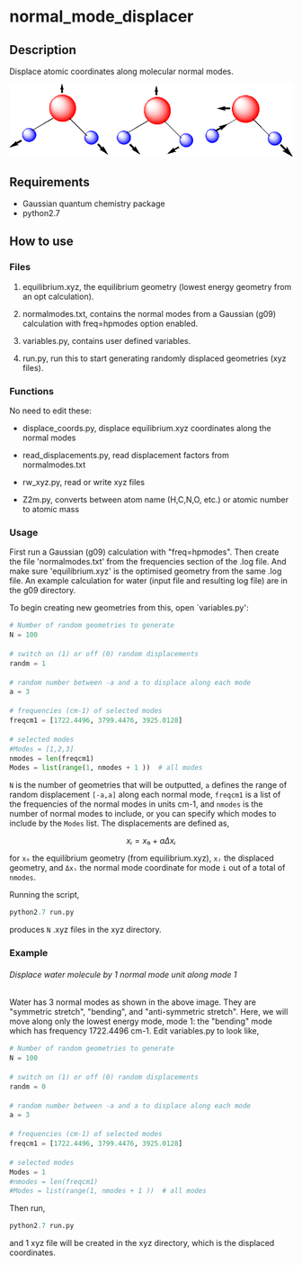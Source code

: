 # normal\_mode\_displacer

## Description
Displace atomic coordinates along molecular normal modes.

![watermodes](watermodes.gif)

## Requirements

- Gaussian quantum chemistry package
- python2.7

## How to use

### Files

1. equilibrium.xyz, the equilibrium geometry (lowest energy geometry from an opt calculation).

2. normalmodes.txt, contains the normal modes from a Gaussian (g09) calculation with freq=hpmodes option enabled.

3. variables.py, contains user defined variables.

4. run.py, run this to start generating randomly displaced geometries (xyz files).

### Functions

No need to edit these:

- displace\_coords.py, displace equilibrium.xyz coordinates along the normal modes 

- read\_displacements.py, read displacement factors from normalmodes.txt

- rw\_xyz.py, read or write xyz files 

- Z2m.py, converts between atom name (H,C,N,O, etc.) or atomic number to atomic mass

### Usage

First run a Gaussian (g09) calculation with "freq=hpmodes". Then create the file 'normalmodes.txt' from the frequencies section of the .log file. And make sure 'equilibrium.xyz' is the optimised geometry from the same .log file. An example calculation for water (input file and resulting log file) are in the g09 directory.

To begin creating new geometries from this, open `variables.py':

```python
# Number of random geometries to generate
N = 100

# switch on (1) or off (0) random displacements
randm = 1

# random number between -a and a to displace along each mode
a = 3

# frequencies (cm-1) of selected modes
freqcm1 = [1722.4496, 3799.4476, 3925.0128] 

# selected modes
#Modes = [1,2,3]
nmodes = len(freqcm1)
Modes = list(range(1, nmodes + 1 ))  # all modes
```

``N`` is the number of geometries that will be outputted, ``a`` defines the range of random displacement ``[-a,a]`` along each normal mode, ``freqcm1`` is a list of the frequencies of the normal modes in units cm-1, and ``nmodes`` is the number of normal modes to include, or you can specify which modes to include by the ``Modes`` list. The displacements are defined as,

```math 
xᵢ= x₀ + aΔxᵢ
```
for ``x₀`` the equilibrium geometry (from equilibrium.xyz), ``xᵢ`` the displaced geometry, and ``Δxᵢ`` the normal mode coordinate for mode ``i`` out of a total of ``nmodes``. 

Running the script,
```python
python2.7 run.py
```

produces ``N`` .xyz files in the xyz directory.

### Example

###### Displace water molecule by 1 normal mode unit along mode 1

Water has 3 normal modes as shown in the above image. They are "symmetric stretch", "bending", and "anti-symmetric stretch". Here, we will move along only the lowest energy mode, mode 1: the "bending" mode which has frequency 1722.4496 cm-1.
Edit variables.py to look like, 

```python
# Number of random geometries to generate
N = 100

# switch on (1) or off (0) random displacements
randm = 0

# random number between -a and a to displace along each mode
a = 3

# frequencies (cm-1) of selected modes
freqcm1 = [1722.4496, 3799.4476, 3925.0128]

# selected modes
Modes = 1
#nmodes = len(freqcm1)
#Modes = list(range(1, nmodes + 1 ))  # all modes
```
Then run,

```python
python2.7 run.py
```
and 1 xyz file will be created in the xyz directory, which is the displaced coordinates.




